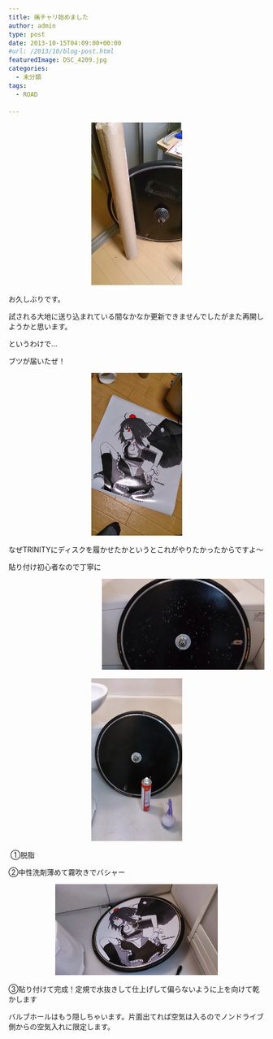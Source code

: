 ```yaml
---
title: 痛チャリ始めました
author: admin
type: post
date: 2013-10-15T04:09:00+00:00
#url: /2013/10/blog-post.html
featuredImage: DSC_4209.jpg
categories:
  - 未分類
tags:
  - ROAD

---
```

<div class="separator" style="clear: both; text-align: center;">
</div>



<div class="separator" style="clear: both; text-align: center;">
  <a href="DSC_4209.jpg" imageanchor="1" style="margin-left: 1em; margin-right: 1em;"><img border="0" src="./DSC_4209.jpg" height="320" width="179" /></a>
</div>

お久しぶりです。

試される大地に送り込まれている間なかなか更新できませんでしたがまた再開しようかと思います。

というわけで…

ブツが届いたぜ！



<div class="separator" style="clear: both; text-align: center;">
  <a href="DSC_4210.jpg" imageanchor="1" style="margin-left: 1em; margin-right: 1em;"><img border="0" src="./DSC_4210.jpg" height="320" width="179" /></a>
</div>

なぜTRINITYにディスクを履かせたかというとこれがやりたかったからですよ～

貼り付け初心者なので丁寧に

<div class="separator" style="clear: both; text-align: center;">
  <a href="DSC_4214.jpg" imageanchor="1" style="clear: right; float: right; margin-bottom: 1em; margin-left: 1em;"><img border="0" src="./DSC_4214.jpg" height="179" width="320" /></a><a href="DSC_4213.jpg" imageanchor="1" style="margin-left: 1em; margin-right: 1em;"><img border="0" src="./DSC_4213.jpg" height="320" width="179" /></a>
</div>

&nbsp;①脱脂

②中性洗剤薄めて霧吹きでバシャー

<div class="separator" style="clear: both; text-align: center;">
  <a href="DSC_4215.jpg" imageanchor="1" style="margin-left: 1em; margin-right: 1em;"><img border="0" src="./DSC_4215.jpg" height="179" width="320" /></a>
</div>

③貼り付けて完成！定規で水抜きして仕上げして偏らないように上を向けて乾かします

バルブホールはもう隠しちゃいます。片面出てれば空気は入るのでノンドライブ側からの空気入れに限定します。
